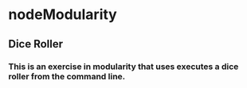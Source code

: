 # nodeModularity

## Dice Roller
### This is an exercise in modularity that uses executes a dice roller from the command line.

